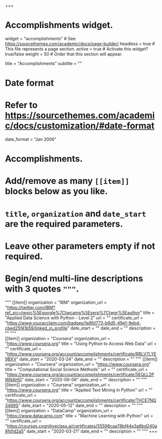 +++
# Accomplishments widget.
widget = "accomplishments"  # See https://sourcethemes.com/academic/docs/page-builder/
headless = true  # This file represents a page section.
active = true  # Activate this widget? true/false
weight = 50  # Order that this section will appear.

title = "Accomplish&shy;ments"
subtitle = ""

# Date format
#   Refer to https://sourcethemes.com/academic/docs/customization/#date-format
date_format = "Jan 2006"

# Accomplishments.
#   Add/remove as many `[[item]]` blocks below as you like.
#   `title`, `organization` and `date_start` are the required parameters.
#   Leave other parameters empty if not required.
#   Begin/end multi-line descriptions with 3 quotes `"""`.

"""
[[item]]
  organization = "IBM"
  organization_url = "https://twitter.com/IBM?ref_src=twsrc%5Egoogle%7Ctwcamp%5Eserp%7Ctwgr%5Eauthor"
  title = "Applied Data Science with Python - Level 2"
  url = ""
  certificate_url = "https://www.youracclaim.com/badges/1e8fd773-b6d5-49e1-9ebd-cbed25f41b59/linked_in_profile"
  date_start = ""
  date_end = ""
  description = ""
"""  
[[item]]
  organization = "Coursera"
  organization_url = "https://www.coursera.org"
  title = "Using Python to Access Web Data"
  url = ""
  certificate_url = "https://www.coursera.org/account/accomplishments/certificate/RBLV7LYE9BXV"
  date_start = "2020-03-24"
  date_end = ""
  description = ""
"""
[[item]]
  organization = "Coursera"
  organization_url = "https://www.coursera.org"
  title = "Computational Social Science Methods"
  url = ""
  certificate_url = "https://www.coursera.org/account/accomplishments/certificate/5EQLL2PWNAHG"
  date_start = "2020-06-06"
  date_end = ""
  description = ""
"""  
  [[item]]
  organization = "Coursera"
  organization_url = "https://www.coursera.org"
  title = "Applied Text Mining in Python"
  url = ""
  certificate_url = "https://www.coursera.org/account/accomplishments/certificate/THCE7NQ3469S"
  date_start = "2020-05-12"
  date_end = ""
  description = ""
"""  
[[item]]
  organization = "DataCamp"
  organization_url = "https://www.datacamp.com"
  title = "Machine Learning with Python"
  url = ""
  certificate_url = "https://courses.cognitiveclass.ai/certificates/55598caa78bf44e3a8bd240a8fd1d2a5"
  date_start = "2020-03-21"
  date_end = ""
  description = ""
"""
+++

